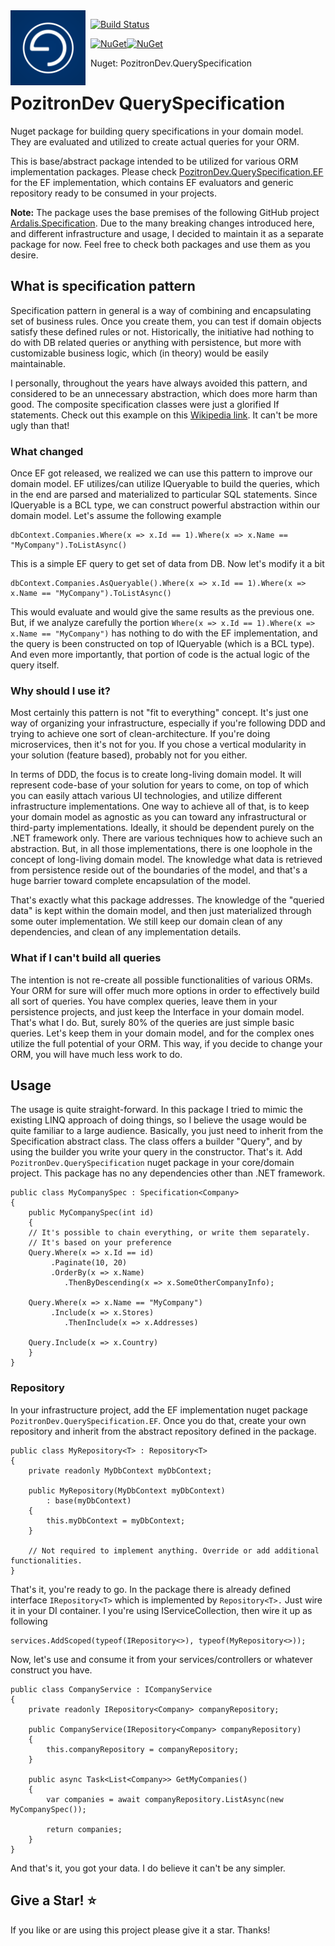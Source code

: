 <img align="left" src="pozitronlogo.png" width="120" height="120">

&nbsp; [![Build Status](https://dev.azure.com/pozitrondev/PozitronDev.QuerySpecification/_apis/build/status/fiseni.PozitronDev.QuerySpecification?branchName=master)](https://dev.azure.com/pozitrondev/PozitronDev.QuerySpecification/_build/latest?definitionId=4&branchName=master)

&nbsp; [![NuGet](https://img.shields.io/nuget/v/PozitronDev.QuerySpecification.svg)](https://www.nuget.org/packages/PozitronDev.QuerySpecification)[![NuGet](https://img.shields.io/nuget/dt/PozitronDev.QuerySpecification.svg)](https://www.nuget.org/packages/PozitronDev.QuerySpecification)

&nbsp; Nuget: PozitronDev.QuerySpecification

# PozitronDev QuerySpecification

Nuget package for building query specifications in your domain model. They are evaluated and utilized to create actual queries for your ORM.

This is base/abstract package intended to be utilized for various ORM implementation packages. Please check [PozitronDev.QuerySpecification.EF](https://github.com/fiseni/QuerySpecificationEF) for the EF implementation, which contains EF evaluators and generic repository ready to be consumed in your projects.

<strong>Note:</strong> The package uses the base premises of the following GitHub project [Ardalis.Specification](https://github.com/fiseni/QuerySpecificationEF). Due to the many breaking changes introduced here, and different infrastructure and usage, I decided to maintain it as a separate package for now. Feel free to check both packages and use them as you desire.

## What is specification pattern

Specification pattern in general is a way of combining and encapsulating set of business rules. Once you create them, you can test if domain objects satisfy these defined rules or not. Historically, the initiative had nothing to do with DB related queries or anything with persistence, but more with customizable business logic, which (in theory) would be easily maintainable.

I personally, throughout the years have always avoided this pattern, and considered to be an unnecessary abstraction, which does more harm than good. The composite specification classes were just a glorified If statements. Check out this example on this [Wikipedia link](https://en.wikipedia.org/wiki/Specification_pattern). It can't be more ugly than that!

### What changed

Once EF got released, we realized we can use this pattern to improve our domain model. EF utilizes/can utilize IQueryable<T> to build the queries, which in the end are parsed and materialized to particular SQL statements. Since IQueryable<T> is a BCL type, we can construct powerful abstraction within our domain model. Let's assume the following example

```
dbContext.Companies.Where(x => x.Id == 1).Where(x => x.Name == "MyCompany").ToListAsync()
```
This is a simple EF query to get set of data from DB. Now let's modify it a bit

```
dbContext.Companies.AsQueryable().Where(x => x.Id == 1).Where(x => x.Name == "MyCompany").ToListAsync()
```
This would evaluate and would give the same results as the previous one. But, if we analyze carefully the portion `Where(x => x.Id == 1).Where(x => x.Name == "MyCompany")` has nothing to do with the EF implementation, and the query is been constructed on top of IQueryable<T> (which is a BCL type). And even more importantly, that portion of code is the actual logic of the query itself.

### Why should I use it?

Most certainly this pattern is not "fit to everything" concept. It's just one way of organizing your infrastructure, especially if you're following DDD and trying to achieve one sort of clean-architecture. If you're doing microservices, then it's not for you. If you chose a vertical modularity in your solution (feature based), probably not for you either.

In terms of DDD, the focus is to create long-living domain model. It will represent code-base of your solution for years to come, on top of which you can easily attach various UI technologies, and utilize different infrastructure implementations. One way to achieve all of that, is to keep your domain model as agnostic as you can toward any infrastructural or third-party implementations. Ideally, it should be dependent purely on the .NET framework only.
There are various techniques how to achieve such an abstraction. But, in all those implementations, there is one loophole in the concept of long-living domain model. The knowledge what data is retrieved from persistence reside out of the boundaries of the model, and that's a huge barrier toward complete encapsulation of the model.

That's exactly what this package addresses. The knowledge of the "queried data" is kept within the domain model, and then just materialized through some outer implementation. We still keep our domain clean of any dependencies, and clean of any implementation details.

### What if I can't build all queries

The intention is not re-create all possible functionalities of various ORMs. Your ORM for sure will offer much more options in order to effectively build all sort of queries. You have complex queries, leave them in your persistence projects, and just keep the Interface in your domain model. That's what I do. But, surely 80% of the queries are just simple basic queries. Let's keep them in your domain model, and for the complex ones utilize the full potential of your ORM. This way, if you decide to change your ORM, you will have much less work to do.

## Usage

The usage is quite straight-forward. In this package I tried to mimic the existing LINQ approach of doing things, so I believe the usage would be quite familiar to a large audience.
Basically, you just need to inherit from the Specification abstract class. The class offers a builder "Query", and by using the builder you write your query in the constructor. That's it.
Add `PozitronDev.QuerySpecification` nuget package in your core/domain project. This package has no any dependencies other than .NET framework.

```
public class MyCompanySpec : Specification<Company>
{
    public MyCompanySpec(int id)
    {
	// It's possible to chain everything, or write them separately. 
	// It's based on your preference
	Query.Where(x => x.Id == id)
		 .Paginate(10, 20)
		 .OrderBy(x => x.Name)
			.ThenByDescending(x => x.SomeOtherCompanyInfo);

	Query.Where(x => x.Name == "MyCompany")
		 .Include(x => x.Stores)
			.ThenInclude(x => x.Addresses)

	Query.Include(x => x.Country)
    }
}
```

### Repository

In your infrastructure project, add the EF implementation nuget package `PozitronDev.QuerySpecification.EF`. Once you do that, create your own repository and inherit from the abstract repository defined in the package.

```
public class MyRepository<T> : Repository<T>
{
	private readonly MyDbContext myDbContext;

	public MyRepository(MyDbContext myDbContext)
		: base(myDbContext)
	{
		this.myDbContext = myDbContext;
	}

	// Not required to implement anything. Override or add additional functionalities.
}
```

That's it, you're ready to go. In the package there is already defined interface `IRepository<T>` which is implemented by `Repository<T>.` Just wire it in your DI container. I you're using IServiceCollection, then wire it up as following

```
services.AddScoped(typeof(IRepository<>), typeof(MyRepository<>));
```

Now, let's use and consume it from your services/controllers or whatever construct you have.

```
public class CompanyService : ICompanyService
{
	private readonly IRepository<Company> companyRepository;

	public CompanyService(IRepository<Company> companyRepository)
	{
		this.companyRepository = companyRepository;
	}
	
	public async Task<List<Company>> GetMyCompanies()
	{
		var companies = await companyRepository.ListAsync(new MyCompanySpec());

		return companies;
	}
}
```

And that's it, you got your data. I do believe it can't be any simpler.


## Give a Star! :star:
If you like or are using this project please give it a star. Thanks!
